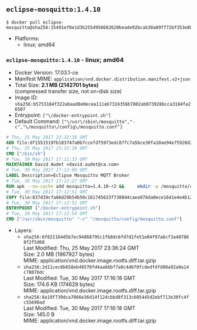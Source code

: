 ## `eclipse-mosquitto:1.4.10`

```console
$ docker pull eclipse-mosquitto@sha256:15491ef8e1d3b255d956682620beade92bcab30a89ff72bf353e885152630fad
```

-	Platforms:
	-	linux; amd64

### `eclipse-mosquitto:1.4.10` - linux; amd64

-	Docker Version: 17.03.1-ce
-	Manifest MIME: `application/vnd.docker.distribution.manifest.v2+json`
-	Total Size: **2.1 MB (2142701 bytes)**  
	(compressed transfer size, not on-disk size)
-	Image ID: `sha256:b5753184f322abaad8e0ecea111ab7324356b7802ab073928bcca3184fa26507`
-	Entrypoint: `["\/docker-entrypoint.sh"]`
-	Default Command: `["\/usr\/sbin\/mosquitto","-c","\/mosquitto\/config\/mosquitto.conf"]`

```dockerfile
# Thu, 25 May 2017 23:32:38 GMT
ADD file:df15515197b183747a0b7ccefd75973edc87fc7a5bce30fa10ae94e75928d25c in / 
# Thu, 25 May 2017 23:32:38 GMT
CMD ["/bin/sh"]
# Tue, 30 May 2017 17:11:33 GMT
MAINTAINER David Audet <david.audet@ca.com>
# Tue, 30 May 2017 17:12:00 GMT
LABEL Description=Eclipse Mosquitto MQTT Broker
# Tue, 30 May 2017 17:12:27 GMT
RUN apk --no-cache add mosquitto=1.4.10-r2 &&     mkdir -p /mosquitto/config /mosquitto/data /mosquitto/log &&     cp /etc/mosquitto/mosquitto.conf /mosquitto/config &&     chown -R mosquitto:mosquitto /mosquitto
# Tue, 30 May 2017 17:12:51 GMT
COPY file:837d39cfa86d29b54b50c161745633f730844caea976da0ece1641e4e4b122aa in / 
# Tue, 30 May 2017 17:12:52 GMT
ENTRYPOINT ["/docker-entrypoint.sh"]
# Tue, 30 May 2017 17:12:54 GMT
CMD ["/usr/sbin/mosquitto" "-c" "/mosquitto/config/mosquitto.conf"]
```

-	Layers:
	-	`sha256:6f821164d5b7ec94868795c1fb8dc6fd7d1fe51e04f97a6cf3a487868f2f5d68`  
		Last Modified: Thu, 25 May 2017 23:36:24 GMT  
		Size: 2.0 MB (1967927 bytes)  
		MIME: application/vnd.docker.image.rootfs.diff.tar.gzip
	-	`sha256:2d11cec8b658eb49570fd4aa6bbf7a0c4d6f0fcdedfdfd08a92a9a14c78076dc`  
		Last Modified: Tue, 30 May 2017 17:16:18 GMT  
		Size: 174.6 KB (174629 bytes)  
		MIME: application/vnd.docker.image.rootfs.diff.tar.gzip
	-	`sha256:8a19f739dca7066e36d14f124cbbd8f313c605445d2ebf713e30fc4fc55690ad`  
		Last Modified: Tue, 30 May 2017 17:16:18 GMT  
		Size: 145.0 B  
		MIME: application/vnd.docker.image.rootfs.diff.tar.gzip
